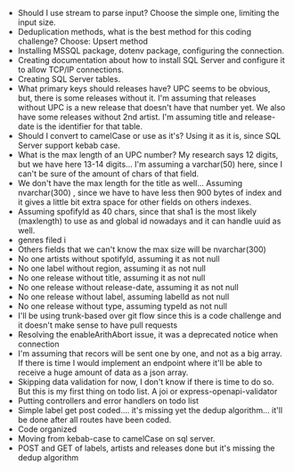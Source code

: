 - Should I use stream to parse input? Choose the simple one, limiting the input size.
- Deduplication methods, what is the best method for this coding challenge? Choose: Upsert method
- Installing MSSQL package, dotenv package, configuring the connection.
- Creating documentation about how to install SQL Server and configure it to allow TCP/IP connections.
- Creating SQL Server tables.
- What primary keys should releases have? UPC seems to be obvious, but, there is some releases without it. I'm assuming that releases without UPC is a new release that doesn't have that number yet. We also have some releases without 2nd artist. I'm assuming title and release-date is the identifier for that table.
- Should I convert to camelCase or use as it's? Using it as it is, since SQL Server support kebab case.
- What is the max length of an UPC number? My research says 12 digits, but we have here 13-14 digits... I'm assuming a varchar(50) here, since I can't be sure of the amount of chars of that field.
- We don't have the max length for the title as well... Assuming nvarchar(300) , since we have to have less then 900 bytes of index and it gives a little bit extra space for other fields on others indexes.
- Assuming spofifyId as 40 chars, since that sha1 is the most likely  (maxlength) to use as and global id nowadays and it can handle uuid as well.
- genres filed i
- Others fields that we can't know the max size will be nvarchar(300)
- No one artists without spotifyId, assuming it as not null
- No one label without region, assuming it as not null
- No one release without title, assuming it as not null
- No one release without release-date, assuming it as not null
- No one release without label, assuming labelId as not null
- No one release without type, assuming typeId as not null
- I'll be using trunk-based over git flow since this is a code challenge and it doesn't make sense to have pull requests
- Resolving the enableArithAbort issue, it was a deprecated notice when connection
- I'm assuming that recors will be sent one by one, and not as a big array. If there is time I would implement an endpoint where it'll be able to receive a huge amount of data as a json array.
- Skipping data validation for now, I don't know if there is time to do so. But this is my first thing on todo list. A joi or express-openapi-validator
- Putting controllers and error handlers on todo list
- Simple label get post coded.... it's missing yet the dedup algorithm... it'll be done after all routes have been coded.
- Code organized
- Moving from kebab-case to camelCase on sql server.
- POST and GET of labels, artists and releases done but it's missing the dedup algorithm
